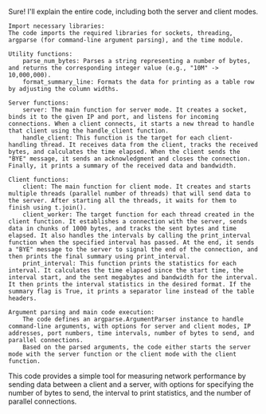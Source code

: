 Sure! I'll explain the entire code, including both the server and client modes.

    Import necessary libraries:
    The code imports the required libraries for sockets, threading, argparse (for command-line argument parsing), and the time module.

    Utility functions:
        parse_num_bytes: Parses a string representing a number of bytes, and returns the corresponding integer value (e.g., "10M" -> 10,000,000).
        format_summary_line: Formats the data for printing as a table row by adjusting the column widths.

    Server functions:
        server: The main function for server mode. It creates a socket, binds it to the given IP and port, and listens for incoming connections. When a client connects, it starts a new thread to handle that client using the handle_client function.
        handle_client: This function is the target for each client-handling thread. It receives data from the client, tracks the received bytes, and calculates the time elapsed. When the client sends the "BYE" message, it sends an acknowledgment and closes the connection. Finally, it prints a summary of the received data and bandwidth.

    Client functions:
        client: The main function for client mode. It creates and starts multiple threads (parallel number of threads) that will send data to the server. After starting all the threads, it waits for them to finish using t.join().
        client_worker: The target function for each thread created in the client function. It establishes a connection with the server, sends data in chunks of 1000 bytes, and tracks the sent bytes and time elapsed. It also handles the intervals by calling the print_interval function when the specified interval has passed. At the end, it sends a "BYE" message to the server to signal the end of the connection, and then prints the final summary using print_interval.
        print_interval: This function prints the statistics for each interval. It calculates the time elapsed since the start time, the interval start, and the sent megabytes and bandwidth for the interval. It then prints the interval statistics in the desired format. If the summary flag is True, it prints a separator line instead of the table headers.

    Argument parsing and main code execution:
        The code defines an argparse.ArgumentParser instance to handle command-line arguments, with options for server and client modes, IP addresses, port numbers, time intervals, number of bytes to send, and parallel connections.
        Based on the parsed arguments, the code either starts the server mode with the server function or the client mode with the client function.

This code provides a simple tool for measuring network performance by sending data between a client and a server, with options for specifying the number of bytes to send, the interval to print statistics, and the number of parallel connections.